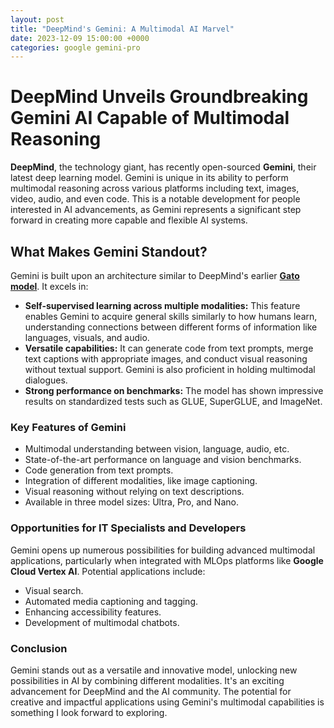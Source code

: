 ```yaml
---
layout: post
title: "DeepMind's Gemini: A Multimodal AI Marvel"
date: 2023-12-09 15:00:00 +0000
categories: google gemini-pro
---
```

# DeepMind Unveils Groundbreaking Gemini AI Capable of Multimodal Reasoning

**DeepMind**, the technology giant, has recently open-sourced **Gemini**, their latest deep learning model. Gemini is unique in its ability to perform multimodal reasoning across various platforms including text, images, video, audio, and even code. This is a notable development for people interested in AI advancements, as Gemini represents a significant step forward in creating more capable and flexible AI systems.

## What Makes Gemini Standout?
Gemini is built upon an architecture similar to DeepMind's earlier **[Gato model](https://en.wikipedia.org/wiki/Gato_(DeepMind))**. It excels in:

- **Self-supervised learning across multiple modalities:** This feature enables Gemini to acquire general skills similarly to how humans learn, understanding connections between different forms of information like languages, visuals, and audio.
- **Versatile capabilities:** It can generate code from text prompts, merge text captions with appropriate images, and conduct visual reasoning without textual support. Gemini is also proficient in holding multimodal dialogues.
- **Strong performance on benchmarks:** The model has shown impressive results on standardized tests such as GLUE, SuperGLUE, and ImageNet.

### Key Features of Gemini
- Multimodal understanding between vision, language, audio, etc.
- State-of-the-art performance on language and vision benchmarks.
- Code generation from text prompts.
- Integration of different modalities, like image captioning.
- Visual reasoning without relying on text descriptions.
- Available in three model sizes: Ultra, Pro, and Nano.

### Opportunities for IT Specialists and Developers
Gemini opens up numerous possibilities for building advanced multimodal applications, particularly when integrated with MLOps platforms like **Google Cloud Vertex AI**. Potential applications include:

- Visual search.
- Automated media captioning and tagging.
- Enhancing accessibility features.
- Development of multimodal chatbots.

### Conclusion
Gemini stands out as a versatile and innovative model, unlocking new possibilities in AI by combining different modalities. It's an exciting advancement for DeepMind and the AI community. The potential for creative and impactful applications using Gemini's multimodal capabilities is something I look forward to exploring.
